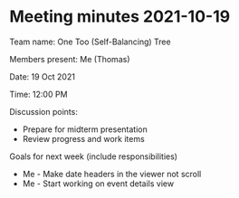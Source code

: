 # Meeting minutes 2021-10-19

Team name: One Too (Self-Balancing) Tree

Members present: Me (Thomas)

Date: 19 Oct 2021

Time: 12:00 PM

Discussion points: 

* Prepare for midterm presentation
* Review progress and work items

Goals for next week (include responsibilities)

* Me - Make date headers in the viewer not scroll
* Me - Start working on event details view
